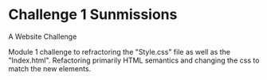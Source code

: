 # Challenge 1 Sunmissions
A Website Challenge

Module 1 challenge to refractoring the "Style.css" file as well as the "Index.html". Refactoring primarily HTML semantics and changing the css to match the new elements.